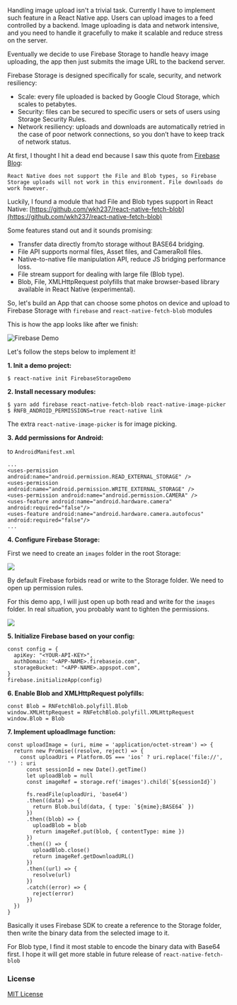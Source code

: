 Handling image upload isn't a trivial task. Currently I have to implement such feature
in a React Native app. Users can upload images to a feed controlled by a backend.
Image uploading is data and network intensive, and you need to handle it gracefully to
make it scalable and reduce stress on the server.

Eventually we decide to use Firebase Storage to handle heavy image uploading,
the app then just submits the image URL to the backend server.

Firebase Storage is designed specifically for scale, security, and network resiliency:
 
- Scale: every file uploaded is backed by Google Cloud Storage, which scales to petabytes.
- Security: files can be secured to specific users or sets of users using Storage Security Rules.
- Network resiliency: uploads and downloads are automatically retried in the case of poor network connections, so you don’t have to keep track of network status.

At first, I thought I hit a dead end because I saw this quote from [Firebase Blog](https://firebase.googleblog.com/2016/07/firebase-react-native.html):

```
React Native does not support the File and Blob types, so Firebase Storage uploads will not work in this environment. File downloads do work however.
```

Luckily, I found a module that had File and Blob types support in React Native: [https://github.com/wkh237/react-native-fetch-blob](https://github.com/wkh237/react-native-fetch-blob)

Some features stand out and it sounds promising:

- Transfer data directly from/to storage without BASE64 bridging.
- File API supports normal files, Asset files, and CameraRoll files.
- Native-to-native file manipulation API, reduce JS bridging performance loss.
- File stream support for dealing with large file (Blob type).
- Blob, File, XMLHttpRequest polyfills that make browser-based library available in React Native (experimental).

So, let's build an App that can choose some photos on device and upload to
Firebase Storage with `firebase` and `react-native-fetch-blob` modules

This is how the app looks like after we finish:

![Firebase Demo](https://raw.githubusercontent.com/CodeLinkIO/public-assets/master/blog/firebase-upload.gif)

Let's follow the steps below to implement it!

**1. Init a demo project:**

```
$ react-native init FirebaseStorageDemo
```

**2. Install necessary modules:**

```
$ yarn add firebase react-native-fetch-blob react-native-image-picker
$ RNFB_ANDROID_PERMISSIONS=true react-native link
```

The extra `react-native-image-picker` is for image picking.

**3. Add permissions for Android:**

to `AndroidManifest.xml`

```
...
<uses-permission android:name="android.permission.READ_EXTERNAL_STORAGE" />
<uses-permission android:name="android.permission.WRITE_EXTERNAL_STORAGE" />
<uses-permission android:name="android.permission.CAMERA" />
<uses-feature android:name="android.hardware.camera" android:required="false"/>
<uses-feature android:name="android.hardware.camera.autofocus" android:required="false"/>
...
```

**4. Configure Firebase Storage:**

First we need to create an `images` folder in the root Storage:

![](https://i.gyazo.com/87e49a91d73654d54a430365355a3ff0.png)

By default Firebase forbids read or write to the Storage folder. We need to
open up permission rules.

For this demo app, I will just open up both read and write for the `images`
folder. In real situation, you probably want to tighten the permissions.

![](https://i.gyazo.com/2020fe9aea533b9a534d7d567ee70013.png)

**5. Initialize Firebase based on your config:**

```
const config = {
  apiKey: "<YOUR-API-KEY>",
  authDomain: "<APP-NAME>.firebaseio.com",
  storageBucket: "<APP-NAME>.appspot.com",
}
firebase.initializeApp(config)
```

**6. Enable Blob and XMLHttpRequest polyfills:**

```
const Blob = RNFetchBlob.polyfill.Blob
window.XMLHttpRequest = RNFetchBlob.polyfill.XMLHttpRequest
window.Blob = Blob
```

**7. Implement uploadImage function:**

```
const uploadImage = (uri, mime = 'application/octet-stream') => {
  return new Promise((resolve, reject) => {
    const uploadUri = Platform.OS === 'ios' ? uri.replace('file://', '') : uri
      const sessionId = new Date().getTime()
      let uploadBlob = null
      const imageRef = storage.ref('images').child(`${sessionId}`)

      fs.readFile(uploadUri, 'base64')
      .then((data) => {
        return Blob.build(data, { type: `${mime};BASE64` })
      })
      .then((blob) => {
        uploadBlob = blob
        return imageRef.put(blob, { contentType: mime })
      })
      .then(() => {
        uploadBlob.close()
        return imageRef.getDownloadURL()
      })
      .then((url) => {
        resolve(url)
      })
      .catch((error) => {
        reject(error)
      })
  })
}
```

Basically it uses Firebase SDK to create a reference to the Storage folder, then
write the binary data from the selected image to it.

For Blob type, I find it most stable to encode the binary data with Base64
first. I hope it will get more stable in future release of `react-native-fetch-blob`

### License 

[MIT License](http://www.opensource.org/licenses/mit-license.php)

